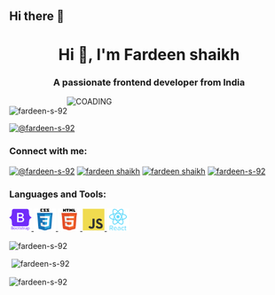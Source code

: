 ## Hi there 👋

<h1 align="center">Hi 👋, I'm Fardeen shaikh</h1>
<h3 align="center">A passionate frontend developer from India</h3>

<img align="right" src="https://user-images.githubusercontent.com/55389276/140866485-8fb1c876-9a8f-4d6a-98dc-08c4981eaf70.gif" width="400"  alt="COADING ">

<p align="left"> <img src="https://komarev.com/ghpvc/?username=fardeen-s-92&label=Profile%20views&color=0e75b6&style=flat" alt="fardeen-s-92" /> </p>

<p align="left"> <a href="https://twitter.com/@fardeen-s-92" target="blank"><img src="https://img.shields.io/twitter/follow/@fardeen-s-92?logo=twitter&style=for-the-badge" alt="@fardeen-s-92" /></a> </p>

<h3 align="left">Connect with me:</h3>
<p align="left">
<a href="https://twitter.com/@fardeen-s-92" target="blank"><img align="center" src="https://raw.githubusercontent.com/rahuldkjain/github-profile-readme-generator/master/src/images/icons/Social/twitter.svg" alt="@fardeen-s-92" height="30" width="40" /></a>
<a href="https://linkedin.com/in/fardeen shaikh" target="blank"><img align="center" src="https://raw.githubusercontent.com/rahuldkjain/github-profile-readme-generator/master/src/images/icons/Social/linked-in-alt.svg" alt="fardeen shaikh" height="30" width="40" /></a>
<a href="https://fb.com/fardeen shaikh" target="blank"><img align="center" src="https://raw.githubusercontent.com/rahuldkjain/github-profile-readme-generator/master/src/images/icons/Social/facebook.svg" alt="fardeen shaikh" height="30" width="40" /></a>
<a href="https://instagram.com/fardeen-s-92" target="blank"><img align="center" src="https://raw.githubusercontent.com/rahuldkjain/github-profile-readme-generator/master/src/images/icons/Social/instagram.svg" alt="fardeen-s-92" height="30" width="40" /></a>
</p>

<h3 align="left">Languages and Tools:</h3>
<p align="left"> <a href="https://getbootstrap.com" target="_blank" rel="noreferrer"> <img src="https://raw.githubusercontent.com/devicons/devicon/master/icons/bootstrap/bootstrap-plain-wordmark.svg" alt="bootstrap" width="40" height="40"/> </a> <a href="https://www.w3schools.com/css/" target="_blank" rel="noreferrer"> <img src="https://raw.githubusercontent.com/devicons/devicon/master/icons/css3/css3-original-wordmark.svg" alt="css3" width="40" height="40"/> </a> <a href="https://www.w3.org/html/" target="_blank" rel="noreferrer"> <img src="https://raw.githubusercontent.com/devicons/devicon/master/icons/html5/html5-original-wordmark.svg" alt="html5" width="40" height="40"/> </a> <a href="https://developer.mozilla.org/en-US/docs/Web/JavaScript" target="_blank" rel="noreferrer"> <img src="https://raw.githubusercontent.com/devicons/devicon/master/icons/javascript/javascript-original.svg" alt="javascript" width="40" height="40"/> </a> <a href="https://reactjs.org/" target="_blank" rel="noreferrer"> <img src="https://raw.githubusercontent.com/devicons/devicon/master/icons/react/react-original-wordmark.svg" alt="react" width="40" height="40"/> </a> </p>

<p><img align="center" src="https://github-readme-stats.vercel.app/api/top-langs?username=fardeen-s-92&show_icons=true&locale=en&layout=compact" alt="fardeen-s-92" /></p>

<p>&nbsp;<img align="center" src="https://github-readme-stats.vercel.app/api?username=fardeen-s-92&show_icons=true&locale=en" alt="fardeen-s-92" /></p>

<p><img align="center" src="https://github-readme-streak-stats.herokuapp.com/?user=fardeen-s-92&" alt="fardeen-s-92" /></p>
